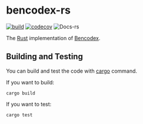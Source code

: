 # bencodex-rs

[![build](https://github.com/moreal/bencodex-rs/actions/workflows/build.yaml/badge.svg)](https://github.com/moreal/bencodex-rs/actions/workflows/build.yaml) [![codecov](https://codecov.io/gh/moreal/bencodex-rs/branch/main/graph/badge.svg?token=H0FWUZ2ZF2)](https://codecov.io/gh/moreal/bencodex-rs) ![Docs-rs](https://docs.rs/bencodex-rs/badge.svg)

The [Rust] implementation of [Bencodex].

[Rust]: https://rust-lang.org/
[Bencodex]: https://bencodex.org/

## Building and Testing

You can build and test the code with [cargo] command.

If you want to build:

```
cargo build
```

If you want to test:

```
cargo test
```

[cargo]: https://github.com/rust-lang/cargo/
